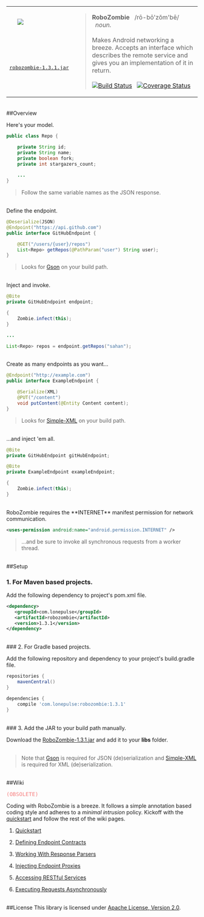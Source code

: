 <table>
<tr>
<td>
&nbsp;&nbsp;&nbsp;&nbsp;&nbsp;<img src="https://raw.github.com/sahan/RoboZombie/master/logo.png"/>
</td>
<td rowspan="3">
<blockquote>
<b>RoboZombie</b> &nbsp;&nbsp;/rō-bō'zŏm'bē/ &nbsp;&nbsp;<em>noun.</em> 
<br><br>
Makes Android networking a breeze. Accepts an interface which describes the remote service and gives you an implementation of it in return.
<br><br>
<a href="https://travis-ci.org/sahan/RoboZombie"><img alt="Build Status" src="https://travis-ci.org/sahan/RoboZombie.png?branch=master"></a>&nbsp;&nbsp;
<a href="https://coveralls.io/r/sahan/RoboZombie?branch=master"><img alt="Coverage Status" src="https://coveralls.io/repos/sahan/RoboZombie/badge.png?branch=master"></a>
</blockquote>
</td>
</tr>
<tr>
<td>
<a href="http://repo1.maven.org/maven2/com/lonepulse/robozombie/1.3.1/robozombie-1.3.1.jar"><pre>robozombie-1.3.1.jar</pre></a>
</td>
</tr>
</table>

<br>
##Overview

Here's your model.   

```java
public class Repo {

    private String id;
    private String name;
    private boolean fork;
    private int stargazers_count;
    
    ...
}
```
> Follow the same variable names as the JSON response.   

<br>
Define the endpoint.   

```java
@Deserialize(JSON)
@Endpoint("https://api.github.com")
public interface GitHubEndpoint {

    @GET("/users/{user}/repos")
    List<Repo> getRepos(@PathParam("user") String user);
}
```
> Looks for [Gson](http://code.google.com/p/google-gson) on your build path.   

<br>
Inject and invoke.   

```java
@Bite
private GitHubEndpoint endpoint;   

{
    Zombie.infect(this);
}

...

List<Repo> repos = endpoint.getRepos("sahan");
```
<br>
Create as many endpoints as you want...   

```java
@Endpoint("http://example.com")
public interface ExampleEndpoint {

    @Serialize(XML)	
    @PUT("/content")
    void putContent(@Entity Content content);
}
```
> Looks for [Simple-XML](http://simple.sourceforge.net) on your build path.

<br>
...and inject 'em all.   

```java
@Bite
private GitHubEndpoint gitHubEndpoint;

@Bite
private ExampleEndpoint exampleEndpoint;

{
    Zombie.infect(this);
}
```
<br>
RoboZombie requires the **INTERNET** manifest permission for network communication.   
 
```xml
<uses-permission android:name="android.permission.INTERNET" />
```
> ...and be sure to invoke all synchronous requests from a worker thread.

<br>
##Setup

### 1. For Maven based projects.   

Add the following dependency to project's pom.xml file.

```xml
<dependency>
   <groupId>com.lonepulse</groupId>
   <artifactId>robozombie</artifactId>
   <version>1.3.1</version>
</dependency>
```

<br>   
### 2. For Gradle based projects.   

Add the following repository and dependency to your project's build.gradle file.

```groovy
repositories {
    mavenCentral()
}

dependencies {
    compile 'com.lonepulse:robozombie:1.3.1'
}
```

<br>   
### 3. Add the JAR to your build path manually.   

Download the [RoboZombie-1.3.1.jar](http://repo1.maven.org/maven2/com/lonepulse/robozombie/1.3.1/robozombie-1.3.1.jar) 
and add it to your **libs** folder.   
<br>

> Note that [Gson](http://search.maven.org/remotecontent?filepath=com/google/code/gson/gson/2.2.4/gson-2.2.4.jar) 
is required for JSON (de)serialization and [Simple-XML](http://search.maven.org/remotecontent?filepath=org/simpleframework/simple-xml/2.7.1/simple-xml-2.7.1.jar) 
is required for XML (de)serialization.   

<br>
##Wiki <pre><font color = "#F78181">(OBSOLETE)</font></pre>

Coding with RoboZombie is a breeze. It follows a simple annotation based coding style and adheres to a *minimal intrusion* policy. 
Kickoff with the [quickstart](https://github.com/sahan/RoboZombie/wiki/Quickstart) and follow the rest of the wiki pages. 

1. [Quickstart](https://github.com/sahan/RoboZombie/wiki/Quickstart)

2. [Defining Endpoint Contracts](https://github.com/sahan/RoboZombie/wiki/Defining-Endpoint-Contracts)

3. [Working With Response Parsers](https://github.com/sahan/RoboZombie/wiki/Working-With-Response-Parsers)

4. [Injecting Endpoint Proxies](https://github.com/sahan/RoboZombie/wiki/Injecting-Endpoint-Proxies)

5. [Accessing RESTful Services](https://github.com/sahan/RoboZombie/wiki/Accessing-RESTful-Services)   

6. [Executing Requests Asynchronously](https://github.com/sahan/RoboZombie/wiki/Executing-Requests-Asynchronously)
<br><br>   

##License
This library is licensed under [Apache License, Version 2.0](http://www.apache.org/licenses/LICENSE-2.0.html).
